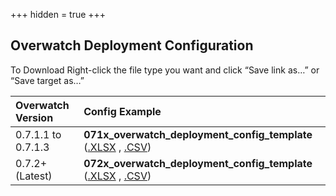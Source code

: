 +++
hidden = true
+++


## Overwatch Deployment Configuration

To Download Right-click the file type you want and click “Save link as…” or “Save target as…”


| Overwatch Version  | Config Example                                                                                                                                                                                                   |
|:-------------------|:-----------------------------------------------------------------------------------------------------------------------------------------------------------------------------------------------------------------|
| 0.7.1.1 to 0.7.1.3 | **071x_overwatch_deployment_config_template**  ([.XLSX](/assets/DeployOverwatch/071x_overwatch_deployment_config_template.xlsx) , [.CSV](/assets/DeployOverwatch/071x_overwatch_deployment_config_template.csv)) |                                                                                                                                                                                                                                                                                               |
| 0.7.2+ (Latest)    | **072x_overwatch_deployment_config_template**  ([.XLSX](/assets/DeployOverwatch/072x_overwatch_deployment_config_template.xlsx) , [.CSV](/assets/DeployOverwatch/072x_overwatch_deployment_config_template.csv)) |                                                                                                                                                                                                                                                                                               |
